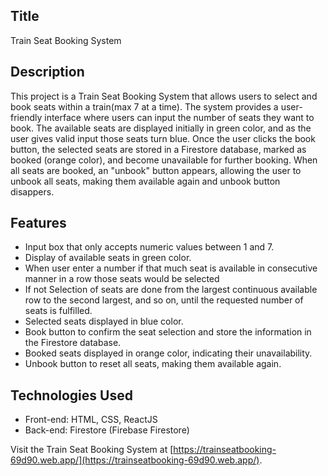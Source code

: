 ## Title

Train Seat Booking System

## Description

This project is a Train Seat Booking System that allows users to select and book seats within a train(max 7 at a time). The system provides a user-friendly interface where users can input the number of seats they want to book. The available seats are displayed initially in green color, and as the user gives valid input those seats turn blue. Once the user clicks the book button, the selected seats are stored in a Firestore database, marked as booked (orange color), and become unavailable for further booking. When all seats are booked, an "unbook" button appears, allowing the user to unbook all seats, making them available again and unbook button disappers.

## Features

- Input box that only accepts numeric values between 1 and 7.
- Display of available seats in green color.
- When user enter a number if that much seat is available in consecutive manner in a row those seats would be selected
- If not Selection of seats are done from the largest continuous available row to the second largest, and so on, until the requested number of seats is fulfilled.
- Selected seats displayed in blue color.
- Book button to confirm the seat selection and store the information in the Firestore database.
- Booked seats displayed in orange color, indicating their unavailability.
- Unbook button to reset all seats, making them available again.

## Technologies Used

- Front-end: HTML, CSS, ReactJS
- Back-end: Firestore (Firebase Firestore)


 Visit the Train Seat Booking System at [https://trainseatbooking-69d90.web.app/](https://trainseatbooking-69d90.web.app/).
